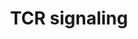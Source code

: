 ---
annotations:
- type: Pathway Ontology
  value: T cell receptor signaling pathway
authors:
- MaintBot
- Khanspers
- ReactomeTeam
- Anwesha
description: The TCR is a multisubunit complex that consists of clonotypic alpha/beta
  chains noncovalently associated with the invariant CD3 delta/epsilon/gamma and TCR
  zeta chains. T cell activation by antigen presenting cells (APCs) results in the
  activation of protein tyrosine kinases (PTKs) that associate with CD3 and TCR zeta
  subunits and the co-receptor CD4. Members of the Src kinases (Lck), Syk kinases
  (ZAP-70), Tec (Itk) and Csk families of nonreceptor PTKs play a crucial role in
  T cell activation. Activation of PTKs following TCR engagement results in the recruitment
  and tyrosine phosphorylation of enzymes such as phospholipase C gamma1 and Vav as
  well as critical adaptor proteins such as LAT, SLP-76 and Gads. These proximal activation
  leads to reorganization of the cytoskeleton as well as transcription activation
  of multiple genes leading to T lymphocyte proliferation, differentiation and/or
  effector function.   View original pathway at [http://www.reactome.org/PathwayBrowser/#DIAGRAM=202403
  Reactome].
last-edited: 2021-01-25
organisms:
- Homo sapiens
redirect_from:
- /index.php/Pathway:WP1927
- /instance/WP1927
schema-jsonld:
- '@context': https://schema.org/
  '@id': https://wikipathways.github.io/pathways/WP1927.html
  '@type': Dataset
  creator:
    '@type': Organization
    name: WikiPathways
  description: The TCR is a multisubunit complex that consists of clonotypic alpha/beta
    chains noncovalently associated with the invariant CD3 delta/epsilon/gamma and
    TCR zeta chains. T cell activation by antigen presenting cells (APCs) results
    in the activation of protein tyrosine kinases (PTKs) that associate with CD3 and
    TCR zeta subunits and the co-receptor CD4. Members of the Src kinases (Lck), Syk
    kinases (ZAP-70), Tec (Itk) and Csk families of nonreceptor PTKs play a crucial
    role in T cell activation. Activation of PTKs following TCR engagement results
    in the recruitment and tyrosine phosphorylation of enzymes such as phospholipase
    C gamma1 and Vav as well as critical adaptor proteins such as LAT, SLP-76 and
    Gads. These proximal activation leads to reorganization of the cytoskeleton as
    well as transcription activation of multiple genes leading to T lymphocyte proliferation,
    differentiation and/or effector function.   View original pathway at [http://www.reactome.org/PathwayBrowser/#DIAGRAM=202403
    Reactome].
  keywords:
  - 'HLA class II histocompatibility antigen, DRB1-11 beta chain '
  - 'CSK '
  - bound to CARMA1 and
  - PI(3,4,5)P3
  - 'HLA class II histocompatibility antigen, DRB1-1 beta chain '
  - phosphorylated at
  - 'ITK '
  - Class
  - Ena/VASP proteins
  - 'PIK3CA '
  - 'UBE2N '
  - 'HLA class II histocompatibility antigen, DR alpha chain precursor '
  - PTPN22:CSK
  - K48PolyUb-K21,22-p-S32,36-IkBA:NF-kB complex
  - 'PTPN22 '
  - 'p-4Y-PLCG1 '
  - 'p-5Y-LAT '
  - LCP2
  - CARMA1
  - 'NFKB1(1-433) '
  - 'p-Y188,Y199-CD3E '
  - 'PAK1 '
  - RIP2
  - DAG
  - TAB2/TAK1 complex
  - Activated CARMA1
  - 'PSMB2 '
  - 'PSMD3 '
  - bound to CBM
  - PLCG1:p-3Y-SLP-76:Gads:LAT
  - p-Y90-PKC-theta:DAG
  - 'PSMC3 '
  - 'PSMD8 '
  - 'NCK1 '
  - Gads:LAT
  - PLCG1
  - 'Antigen '
  - complex:CD4:Lck
  - 'PSMA7 '
  - 'p-Y63,Y79,Y110-TRAT1 '
  - 'p-Y113,128,145-LCP2 '
  - 'HLA class II histocompatibility antigen, DRB1-14 beta chain '
  - PAK1,2,3
  - 'HLA class II histocompatibility antigen, DR beta 4 chain '
  - 'K63polyUb-TRAF6 '
  - 'TCRB '
  - 'PSME1 '
  - p-SLP-76:ADAP:Ena/VASP
  - 'Class II  : TCR'
  - 'Ub-352-UBC(305-380) '
  - SCF-beta-TRCP
  - p-SLP-76:ADAP
  - 'PSMC6 '
  - conformation
  - 'TCRA '
  - 'PSMD6 '
  - 'HLA class II histocompatibility antigen, DP '
  - MALT1 trimer bound
  - 'PSMA4 '
  - 'TRBC1 '
  - 'PSMA5 '
  - PIP3 activates AKT
  - 'Ub-200-UBC(153-228) '
  - 'HLA class II histocompatibility antigen, DRB3-1 beta chain precursor '
  - 'TAB2 '
  - Phosphorylated
  - trimer
  - 'Class II: TCR with'
  - PI(3,4)P2
  - Pi
  - 'PSMD4 '
  - 'p-Y493-ZAP70 '
  - 'Ub-124-UBB(77-152) '
  - 'CHUK '
  - Tyr394
  - CHUK:IKBKB:IKBKG
  - NFKB1(1-433):RELA
  - TAK1/TAB2 complex
  - 'PDPK1 '
  - 'PLCG1 '
  - 'CUL1 '
  - 'HLA class II histocompatibility antigen, DRB1-15 beta chain '
  - 'CARD11 '
  - PI3K bound to TRAT
  - complex:CD4:p-Lck(Y505)
  - 'FBXW11 '
  - 'p-S552-CARD11 '
  - ITK
  - 'PSMD13 '
  - 'TRBV12-3 '
  - motifs
  - 'CD3D '
  - bound to PIP2
  - 'PSMB10 '
  - p-S32,36-IkB-alpha:NF-kB complex
  - 'UBE2D2 '
  - 'Ub-580-UBC(533-608) '
  - 'p-BCL10 '
  - 'HLA class II histocompatibility antigen, DRB1-8 beta chain '
  - I(1,4,5)P3
  - 'PAK2 '
  - CD101
  - 'HLA class II histocompatibility antigen, DRB1-16 beta chain '
  - p-SLP-76:NCK1
  - 'p-MAP3K7 '
  - bound to TRAF6/CBM
  - 'p-Y394-LCK '
  - UBE2D2,UBE2D1,(CDC34)
  - 'p-Y753,Y759,Y1217-PLCG2 '
  - 'HLA class II histocompatibility antigen, DQ '
  - 'HLA class II histocompatibility antigen, DRB1-9 beta chain precursor '
  - 'ZAP70 '
  - PTEN
  - 'HLA class II histocompatibility antigen, DRB1-4 beta chain '
  - 'Ub-48-UBA52(1-76) '
  - p-Y113,128,145-LCP2
  - NCK1
  - PLCG1:p-5Y-LAT
  - 'PSMB8 '
  - CD45,CD148
  - 'PSMD14 '
  - 'TRAC '
  - 'HLA class II histocompatibility antigen, DRB1-10 beta chain '
  - PLC-gamma1 bound to
  - K48-Ub
  - tyrosine kinases
  - 'HLA class II histocompatibility antigen, DRB1-13 beta chain '
  - 'MALT1 '
  - 'PSMD2 '
  - Antigen-bearing MHC
  - 'CD4 '
  - 'Ub-504-UBC(457-532) '
  - II
  - CARMA1 bound to PDK1
  - 'PTPRJ '
  - 'RELA '
  - 'PSMB6 '
  - 'ENAH '
  - p-Y771,Y783,Y1254-PLCG1
  - 'LCK '
  - 'K63polyUb-NEMO '
  - 'Ub-48-RPS27A(1-76) '
  - 'PSMB3 '
  - 'p-Y160,Y171-CD3G '
  - Bcl10 bound to
  - 'PSMA1 '
  - 'CDC34 '
  - 'PSMD7 '
  - TRAF6 trimer bound
  - CSK
  - 'GRAP2 '
  - 'PSMC5 '
  - Bcl10 trimer bound
  - ZAP70
  - 'PSME3 '
  - phospho tyrosine
  - PDPK1
  - 'p-Y90,T538,S676,S695-PRKCQ '
  - ZAP-70
  - 'PRKCQ '
  - Csk:p-PAG
  - 'SHFM1 '
  - 'complex:CD4: Lck'
  - 'LCP2 '
  - PDK1:PIP2,PIP3
  - LAT or SLP-76
  - 'VASP '
  - 'p-Y149,Y160-CD3D '
  - 'Ub-124-UBC(77-152) '
  - RIPK2
  - p-S552-CARD11
  - signaling
  - 'PAK3 '
  - ':'
  - 'p-Y317-PAG1 '
  - DAGs
  - 'p-6Y-CD247 '
  - 'FYB '
  - LAT
  - 'UBE2D1 '
  - 'SKP1 '
  - 'PIK3R1 '
  - 'IKBKG '
  - BCL10
  - 'PKC-theta (open):'
  - ZAP-70 bound to
  - 'PSMB4 '
  - Phosphorylated Bcl10
  - 'Ub-276-UBC(229-304) '
  - p-5Y-LAT
  - 'PSMA3 '
  - 'PSMB7 '
  - 'TRAV19 '
  - 'BTRC '
  - 'Ub-656-UBC(609-684) '
  - PI3K
  - p-SLP-76:NCK1:WASP
  - 'PSMD12 '
  - 26S proteasome
  - 'HLA class II histocompatibility antigen, DP alpha chain precursor '
  - p-PLCG
  - ADP
  - Active PKC theta
  - 'Ub-48-UBC(1-76) '
  - 'PSME4 '
  - PI(4,5)P2
  - ZAP-70 and ITK
  - 'PI(3,4,5)P3 '
  - 'PI(4,5)P2 '
  - 'p-T184,T187-MAP3K7 '
  - 'T-cell receptor alpha chain V region PY14 precursor '
  - 'PSMA8 '
  - 'PSMB9 '
  - complex
  - TRAF6
  - CARD11
  - 'HLA class II histocompatibility antigen, DRB1-7 beta chain '
  - 'HLA class II histocompatibility antigen, DQB1*0602 beta chain precursor '
  - 'CD3E '
  - CARMA1 trimer
  - WAS
  - Antigen-bearing
  - 'Ub-200-UBB(153-228) '
  - bound to DAG
  - 'PIK3CB '
  - 'HLA class II histocompatibility antigen, DR beta 5 chain '
  - p-S177,S181-IKKB:IKKA:NEMO
  - to CARMA1 trimer
  - Activated ZAP-70
  - 'PSMD1 '
  - 'WAS '
  - phosphorylated ITAM
  - 'Ub-48-UBB(1-76) '
  - 'CD247-1 '
  - 'p-S177,S181-IKBKB '
  - to CBM complex
  - 'PSMD5 '
  - ITAMs:CD4
  - FYB
  - 'HLA class II histocompatibility antigen, DQ beta 2 chain '
  - SLP-76
  - 'PSMB1 '
  - 'PSME2 '
  - 'PSMC2 '
  - 'BCL10 '
  - 'EVL '
  - 'K48PolyUb-K21,22-p-S32,S36-IkBA '
  - ITK:p-Y113,128,145-SLP-76:GADS:LAT
  - PIP3, PI(3,4)P2
  - 'DAGs '
  - 'IKBKB '
  - 'p-S32,S36-NFKBIA '
  - 'NFKBIA '
  - MHC
  - p-Y113,128,145-SLP-76:GADS:LAT
  - Activated PLC gamma1
  - GADS:p-5Y-LAT
  - MALT1 trimer
  - 'PI(3,4)P2 '
  - SLP-76 bound to
  - 'PSMB11 '
  - 'PTPRC '
  - 'PSMA6 '
  - Ub-TRAF6 trimer
  - 'p-Y90-PRKCQ '
  - 'PSMF1 '
  - 'p-Y771,Y783,Y1254-PLCG1 '
  - phosphorylated
  - 'TRAF6 '
  - 'PSMC1 '
  - IkB(alpha):NF-kB
  - 'PSMD9 '
  - H2O
  - 'PSMB5 '
  - K63polyUb
  - Class II :TCR
  - p-SLP-76:NCK:PAK
  - p-Y63,Y79,Y110-TRAT1
  - 'UBE2V1 '
  - p-S177,S181-IKKB:IKKA:pUb-NEMO
  - to Bcl10 and CARMA1
  - 'HLA class II histocompatibility antigen, DR-1 beta chain precursor '
  - TCR
  - 'PSMD10 '
  - GRAP2
  - p-BCL10
  - 'PSMD11 '
  - INPP5D
  - UBE2N:UBE2V1
  - 'HLA class II histocompatibility antigen, DRB1-12 beta chain '
  - 'CD3G '
  - p-Y317-PAG1
  - PTPN22
  - 'p-Y315,Y493-ZAP70 '
  - 'PIK3R2 '
  - 'PSMA2 '
  - 'p-Y505-LCK '
  - PRKQC closed
  - 'PSMC4 '
  - 'Ub-428-UBC(381-456) '
  - ATP
  license: CC0
  name: TCR signaling
seo: CreativeWork
title: TCR signaling
wpid: WP1927
---